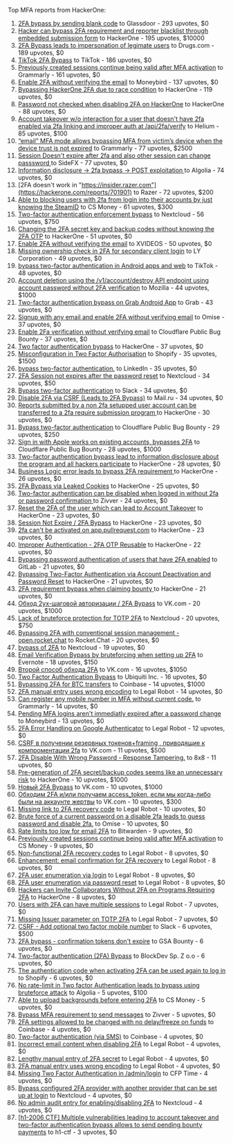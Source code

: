 Top MFA reports from HackerOne:

1. [2FA bypass by sending blank code](https://hackerone.com/reports/897385) to Glassdoor - 293 upvotes, $0
2. [Hacker can bypass 2FA requirement and reporter blacklist through embedded submission form](https://hackerone.com/reports/418767) to HackerOne - 195 upvotes, $10000
3. [2FA Bypass leads to  impersonation of legimate users](https://hackerone.com/reports/2885636) to Drugs.com - 189 upvotes, $0
4. [TikTok 2FA Bypass](https://hackerone.com/reports/1247108) to TikTok - 186 upvotes, $0
5. [Previously created sessions continue being valid after MFA activation](https://hackerone.com/reports/667739) to Grammarly - 161 upvotes, $0
6. [Enable 2FA without verifying the email](https://hackerone.com/reports/649533) to Moneybird - 137 upvotes, $0
7. [Bypassing HackerOne 2FA due to race condition](https://hackerone.com/reports/2598548) to HackerOne - 119 upvotes, $0
8. [Password not checked when disabling 2FA on HackerOne](https://hackerone.com/reports/587910) to HackerOne - 88 upvotes, $0
9. [Account takeover w/o interaction for a user that doesn't have 2fa enabled via 2fa linking and improper auth at /api/2fa/verify](https://hackerone.com/reports/810880) to Helium - 85 upvotes, $100
10. [“email” MFA mode allows bypassing MFA from victim’s device when the device trust is not expired](https://hackerone.com/reports/665722) to Grammarly - 77 upvotes, $2500
11. [Session Doesn't expire after 2fa and also other session can change passsword ](https://hackerone.com/reports/2234736) to SideFX - 77 upvotes, $0
12. [Information disclosure -\> 2fa bypass -\> POST exploitation ](https://hackerone.com/reports/1276373) to Algolia - 74 upvotes, $0
13. [2FA doesn't work in "https://insider.razer.com"](https://hackerone.com/reports/701901) to Razer - 72 upvotes, $200
14. [Able to blocking users with 2fa from login into their accounts by just knowing the SteamID](https://hackerone.com/reports/1179232) to CS Money - 61 upvotes, $300
15. [Two-factor authentication enforcement bypass](https://hackerone.com/reports/1050244) to Nextcloud - 56 upvotes, $750
16. [Changing the 2FA secret key and backup codes without knowing the 2FA OTP](https://hackerone.com/reports/1139535) to HackerOne - 51 upvotes, $0
17. [Enable 2FA without verifying the email](https://hackerone.com/reports/3016540) to XVIDEOS - 50 upvotes, $0
18. [Missing ownership check in 2FA for secondary client login](https://hackerone.com/reports/1250474) to LY Corporation - 49 upvotes, $0
19. [bypass two-factor authentication in Android apps and web](https://hackerone.com/reports/1747978) to TikTok - 48 upvotes, $0
20. [Account deletion using the /v1/account/destroy API endpoint using account password without 2FA verification](https://hackerone.com/reports/2197244) to Mozilla - 44 upvotes, $1000
21. [Two-factor authentication bypass on Grab Android App](https://hackerone.com/reports/202425) to Grab - 43 upvotes, $0
22. [Signup with any email and enable 2FA without verifying email](https://hackerone.com/reports/699200) to Omise - 37 upvotes, $0
23. [Enable 2Fa verification without verifying email](https://hackerone.com/reports/1618021) to Cloudflare Public Bug Bounty - 37 upvotes, $0
24. [Two factor authentication bypass](https://hackerone.com/reports/2463279) to HackerOne - 37 upvotes, $0
25. [Misconfiguration in Two Factor Authorisation](https://hackerone.com/reports/178293) to Shopify - 35 upvotes, $1500
26. [bypass two-factor authentication.](https://hackerone.com/reports/1842183) to LinkedIn - 35 upvotes, $0
27. [2FA Session not expires after the password reset](https://hackerone.com/reports/486693) to Nextcloud - 34 upvotes, $50
28. [Bypass  two-factor authentication](https://hackerone.com/reports/121696) to Slack - 34 upvotes, $0
29. [Disable 2FA via CSRF (Leads to 2FA Bypass)](https://hackerone.com/reports/670329) to Mail.ru - 34 upvotes, $0
30. [Reports submitted by a non 2fa setupped user account can be transferred to a 2fa require submission program ](https://hackerone.com/reports/2569993) to HackerOne - 30 upvotes, $0
31. [Bypass two-factor authentication](https://hackerone.com/reports/1664974) to Cloudflare Public Bug Bounty - 29 upvotes, $250
32. [Sign in with Apple works on existing accounts, bypasses 2FA](https://hackerone.com/reports/1593404) to Cloudflare Public Bug Bounty - 28 upvotes, $1000
33. [Two-factor authentication bypass lead to information disclosure about the program and all hackers participate](https://hackerone.com/reports/2486086) to HackerOne - 28 upvotes, $0
34. [Business Logic error leads to bypass 2FA requirement ](https://hackerone.com/reports/2571981) to HackerOne - 26 upvotes, $0
35. [2FA Bypass via Leaked Cookies](https://hackerone.com/reports/2479622) to HackerOne - 25 upvotes, $0
36. [Two-factor authentication can be disabled when logged in without 2fa or password confirmation ](https://hackerone.com/reports/992450) to Zivver - 24 upvotes, $0
37. [Reset the 2FA of the user which can lead to Account Takeover](https://hackerone.com/reports/2492631) to HackerOne - 23 upvotes, $0
38. [Session Not Expire / 2FA Bypass](https://hackerone.com/reports/2469706) to HackerOne - 23 upvotes, $0
39. [2fa can't be activated on app.pullrequest.com](https://hackerone.com/reports/2463069) to HackerOne - 23 upvotes, $0
40. [Improper Authentication - 2FA OTP Reusable](https://hackerone.com/reports/2529780) to HackerOne - 22 upvotes, $0
41. [Bypassing password authentication of users that have 2FA enabled](https://hackerone.com/reports/128085) to GitLab - 21 upvotes, $0
42. [Bypassing Two-Factor Authentication via Account Deactivation and Password Reset](https://hackerone.com/reports/2543342) to HackerOne - 21 upvotes, $0
43. [2FA requirement bypass when claiming bounty ](https://hackerone.com/reports/2528919) to HackerOne - 21 upvotes, $0
44. [Обход 2ух-шаговой авторизации / 2FA Bypass](https://hackerone.com/reports/163834) to VK.com - 20 upvotes, $1000
45. [Lack of bruteforce protection for TOTP 2FA](https://hackerone.com/reports/1265709) to Nextcloud - 20 upvotes, $750
46. [Bypassing 2FA with conventional session management - open.rocket.chat](https://hackerone.com/reports/1701378) to Rocket.Chat - 20 upvotes, $0
47. [bypass of 2FA](https://hackerone.com/reports/248656) to Nextcloud - 19 upvotes, $0
48. [Email Verification Bypass by bruteforcing when setting up 2FA](https://hackerone.com/reports/1394984) to Evernote - 18 upvotes, $150
49. [Второй способ обхода 2FA](https://hackerone.com/reports/167121) to VK.com - 16 upvotes, $1050
50. [Two Factor Authentication Bypass](https://hackerone.com/reports/350288) to Ubiquiti Inc. - 16 upvotes, $0
51. [Bypassing 2FA for BTC transfers](https://hackerone.com/reports/10554) to Coinbase - 14 upvotes, $1000
52. [2FA manual entry uses wrong encoding](https://hackerone.com/reports/260390) to Legal Robot - 14 upvotes, $0
53. [Can register any mobile number in MFA without current code.](https://hackerone.com/reports/667740) to Grammarly - 14 upvotes, $0
54. [Pending MFA logins aren't immediatly expired after a password change](https://hackerone.com/reports/743518) to Moneybird - 13 upvotes, $0
55. [2FA Error Handling on Google Authenticator](https://hackerone.com/reports/249695) to Legal Robot - 12 upvotes, $0
56. [CSRF в получении резервных токенов+framing , приводящие к компроментации 2fa](https://hackerone.com/reports/90165) to VK.com - 11 upvotes, $500
57. [2FA Disable With Wrong Password - Response Tampering.](https://hackerone.com/reports/893085) to 8x8 - 11 upvotes, $0
58. [Pre-generation of 2FA secret/backup codes seems like an unnecessary risk](https://hackerone.com/reports/100509) to HackerOne - 10 upvotes, $1000
59. [Новый 2FA Bypass](https://hackerone.com/reports/179421) to VK.com - 10 upvotes, $1000
60. [Обходим 2FA и/или получаем access_token, если мы когда-либо были на аккаунте жертвы](https://hackerone.com/reports/316078) to VK.com - 10 upvotes, $300
61. [Missing link to 2FA recovery code](https://hackerone.com/reports/249346) to Legal Robot - 10 upvotes, $0
62. [Brute force of a current password on a disable 2fa leads to guess password and disable 2fa.](https://hackerone.com/reports/1465277) to Omise - 10 upvotes, $0
63. [Rate limits too low for email 2FA](https://hackerone.com/reports/979820) to Bitwarden - 9 upvotes, $0
64. [Previously created sessions continue being valid after MFA activation](https://hackerone.com/reports/1185479) to CS Money - 9 upvotes, $0
65. [Non-functional 2FA recovery codes](https://hackerone.com/reports/249337) to Legal Robot - 8 upvotes, $0
66. [Enhancement: email confirmation for 2FA recovery](https://hackerone.com/reports/250082) to Legal Robot - 8 upvotes, $0
67. [2FA user enumeration via login](https://hackerone.com/reports/249467) to Legal Robot - 8 upvotes, $0
68. [2FA user enumeration via password reset](https://hackerone.com/reports/249431) to Legal Robot - 8 upvotes, $0
69. [Hackers can Invite Collaborators Without 2FA on Programs Requiring 2FA](https://hackerone.com/reports/2575079) to HackerOne - 8 upvotes, $0
70. [Users with 2FA can have multiple sessions](https://hackerone.com/reports/250243) to Legal Robot - 7 upvotes, $0
71. [Missing Issuer parameter on TOTP 2FA](https://hackerone.com/reports/251200) to Legal Robot - 7 upvotes, $0
72. [CSRF - Add optional two factor mobile number](https://hackerone.com/reports/155774) to Slack - 6 upvotes, $500
73. [2FA bypass - confirmation tokens don't expire](https://hackerone.com/reports/264090) to GSA Bounty - 6 upvotes, $0
74. [Two-factor authentication (2FA) Bypass](https://hackerone.com/reports/708303) to BlockDev Sp. Z o.o - 6 upvotes, $0
75. [The authentication code when activating 2FA can be used again to log in](https://hackerone.com/reports/695041) to Shopify - 6 upvotes, $0
76. [No rate-limit in Two factor Authentication leads to bypass using bruteforce attack](https://hackerone.com/reports/128777) to Algolia - 5 upvotes, $100
77. [Able to upload backgrounds before entering 2FA](https://hackerone.com/reports/1080839) to CS Money - 5 upvotes, $0
78. [Bypass MFA requirement to send messages](https://hackerone.com/reports/987650) to Zivver - 5 upvotes, $0
79. [2FA settings allowed to be changed with no delay/freeze on funds](https://hackerone.com/reports/16696) to Coinbase - 4 upvotes, $0
80. [Two-factor authentication (via SMS)](https://hackerone.com/reports/66223) to Coinbase - 4 upvotes, $0
81. [Incorrect email content when disabling 2FA](https://hackerone.com/reports/259416) to Legal Robot - 4 upvotes, $0
82. [Lengthy manual entry of 2FA secret](https://hackerone.com/reports/259415) to Legal Robot - 4 upvotes, $0
83. [2FA manual entry uses wrong encoding](https://hackerone.com/reports/260491) to Legal Robot - 4 upvotes, $0
84. [Missing Two Factor Authentication in /admin/login](https://hackerone.com/reports/474963) to CFP Time - 4 upvotes, $0
85. [Bypass configured 2FA provider with another provider that can be set up at login](https://hackerone.com/reports/722748) to Nextcloud - 4 upvotes, $0
86. [No admin audit entry for enabling/disabling 2FA](https://hackerone.com/reports/1200989) to Nextcloud - 4 upvotes, $0
87. [[h1-2006 CTF] Multiple vulnerabilities leading to account takeover and two-factor authentication bypass allows to send pending bounty payments](https://hackerone.com/reports/895722) to h1-ctf - 3 upvotes, $0
